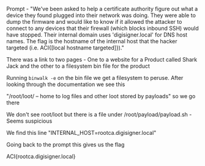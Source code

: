 Prompt - "We've been asked to help a certificate authority figure out what a device they found plugged into their network was doing. They were able to dump the firmware and would like to know if it allowed the attacker to connect to any devices that their firewall (which blocks inbound SSH) would have stopped. Their internal domain uses 'digisigner.local' for DNS host names. The flag is the hostname of the internal host that the hacker targeted (i.e. ACI{[local hostname targeted]})."


There was a link to two pages - One to a website for a Product called Shark Jack and the other to a filesystem bin file for the product

Running `binwalk -e` on the bin file we get a filesystem to peruse. After looking through the documentation we see this 

"/root/loot/ – home to log files and other loot stored by payloads" so we go there

We don't see root/loot but there is a file under /root/payload/payload.sh - Seems suspicious

We find this line "INTERNAL_HOST=rootca.digisigner.local"

Going back to the prompt this gives us the flag

ACI{rootca.digisigner.local}



